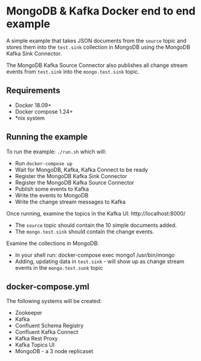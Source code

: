 # MongoDB & Kafka Docker end to end example

A simple example that takes JSON documents from the `source` topic and stores them into the `test.sink` collection in MongoDB using 
the MongoDB Kafka Sink Connector. 

The MongoDB Kafka Source Connector also publishes all change stream events from `test.sink` into the `mongo.test.sink` topic.

## Requirements
  - Docker 18.09+
  - Docker compose 1.24+
  - *nix system

## Running the example

To run the example: `./run.sh` which will:
  
  - Run `docker-compose up` 
  - Wait for MongoDB, Kafka, Kafka Connect to be ready
  - Register the MongoDB Kafka Sink Connector
  - Register the MongoDB Kafka Source Connector
  - Publish some events to Kafka
  - Write the events to MongoDB  
  - Write the change stream messages to Kafka


Once running, examine the topics in the Kafka UI: http://localhost:8000/
  - The `source` topic should contain the 10 simple documents added.
  - The `mongo.test.sink` should contain the change events.

Examine the collections in MongoDB:
  - In your shell run: docker-compose exec mongo1 /usr/bin/mongo
  - Adding, updating data in `test.sink` - will show up as change stream events in the `mongo.test.sunk` topic

## docker-compose.yml

The following systems will be created:

  - Zookeeper
  - Kafka
  - Confluent Schema Registry
  - Confluent Kafka Connect
  - Kafka Rest Proxy
  - Kafka Topics UI
  - MongoDB - a 3 node replicaset
